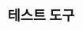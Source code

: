 ---
title: 테스트 도구
linkTitle: 테스트 도구
description: "테스트 도구"
url: /egovframe-development/test-tool/
menu:
  depth:
    weight: 4
    parent: "egovframe-development"
    identifier: "test-tool"
---